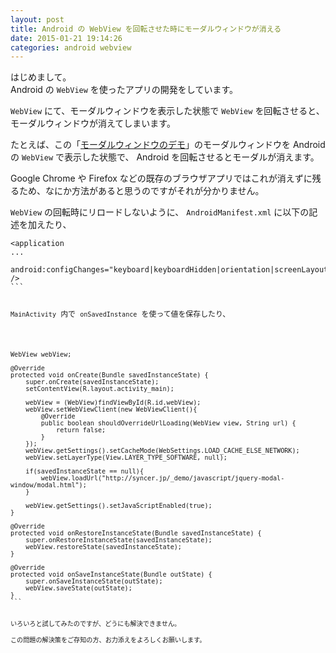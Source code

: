 ```yaml
---
layout: post
title: Android の WebView を回転させた時にモーダルウィンドウが消える
date: 2015-01-21 19:14:26
categories: android webview
---
```

<p>はじめまして。<br>
Android の <code>WebView</code> を使ったアプリの開発をしています。</p>

<p><code>WebView</code> にて、モーダルウィンドウを表示した状態で <code>WebView</code> を回転させると、<br>
モーダルウィンドウが消えてしまいます。</p>

<p>たとえば、この「<a href="http://syncer.jp/_demo/javascript/jquery-modal-window/modal.html">モーダルウィンドウのデモ</a>」のモーダルウィンドウを Android の <code>WebView</code> で表示した状態で、 Android を回転させるとモーダルが消えます。</p>

<p>Google Chrome や Firefox などの既存のブラウザアプリではこれが消えずに残るため、なにか方法があると思うのですがそれが分かりません。</p>

<p><code>WebView</code> の回転時にリロードしないように、 <code>AndroidManifest.xml</code> に以下の記述を加えたり、</p>

<pre class="lang-xml prettyprint-override"><code>&lt;application
...
 android:configChanges="keyboard|keyboardHidden|orientation|screenLayout|uiMode|screenSize|smallestScreenSize"
/&gt;
```

<p><code>MainActivity</code> 内で <code>onSavedInstance</code> を使って値を保存したり、</p>

<pre class="lang-java prettyprint-override"><code>WebView webView;

@Override
protected void onCreate(Bundle savedInstanceState) {
    super.onCreate(savedInstanceState);
    setContentView(R.layout.activity_main);

    webView = (WebView)findViewById(R.id.webView);
    webView.setWebViewClient(new WebViewClient(){
        @Override
        public boolean shouldOverrideUrlLoading(WebView view, String url) {
            return false;
        }
    });
    webView.getSettings().setCacheMode(WebSettings.LOAD_CACHE_ELSE_NETWORK);
    webView.setLayerType(View.LAYER_TYPE_SOFTWARE, null);

    if(savedInstanceState == null){
        webView.loadUrl("http://syncer.jp/_demo/javascript/jquery-modal-window/modal.html");
    }

    webView.getSettings().setJavaScriptEnabled(true);
}

@Override
protected void onRestoreInstanceState(Bundle savedInstanceState) {
    super.onRestoreInstanceState(savedInstanceState);
    webView.restoreState(savedInstanceState);
}

@Override
protected void onSaveInstanceState(Bundle outState) {
    super.onSaveInstanceState(outState);
    webView.saveState(outState);
}
```

<p>いろいろと試してみたのですが、どうにも解決できません。<br>
この問題の解決策をご存知の方、お力添えをよろしくお願いします。</p>
